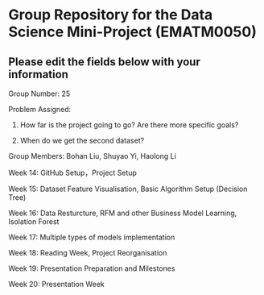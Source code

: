 # Group Repository for the Data Science Mini-Project (EMATM0050)

## Please edit the fields below with your information
Group Number: 25

Problem Assigned: 

1. How far is the project going to go? Are there more specific goals?

2. When do we get the second dataset?

Group Members: Bohan Liu, Shuyao Yi, Haolong Li

Week 14: GitHub Setup，Project Setup

Week 15: Dataset Feature Visualisation, Basic Algorithm Setup (Decision Tree)

Week 16: Data Resturcture, RFM and other Business Model Learning, Isolation Forest

Week 17: Multiple types of models implementation

Week 18: Reading Week, Project Reorganisation

Week 19: Presentation Preparation and Milestones

Week 20: Presentation Week
